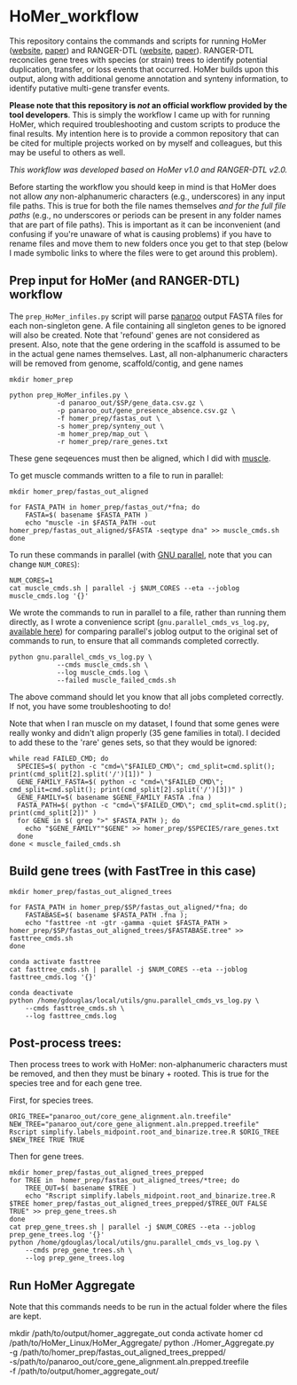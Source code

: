 # HoMer_workflow

This repository contains the commands and scripts for running HoMer ([website](https://compbio.engr.uconn.edu/software/homer/), [paper](https://academic.oup.com/mbe/article/38/6/2639/6132264)) and RANGER-DTL ([website](https://compbio.engr.uconn.edu/software/RANGER-DTL/), [paper](https://academic.oup.com/bioinformatics/advance-article/doi/10.1093/bioinformatics/bty314/4983062?guestAccessKey=f95d29d3-0976-4c4d-b2ea-139dabd24bf8)). RANGER-DTL reconciles gene trees with species (or strain) trees to identify potential duplication, transfer, or loss events that occurred. HoMer builds upon this output, along with additional genome annotation and synteny information, to identify putative multi-gene transfer events.

**Please note that this repository is _not_ an official workflow provided by the tool developers**. This is simply the workflow I came up with for running HoMer, which required troubleshooting and custom scripts to produce the final results. My intention here is to provide a common repository that can be cited for multiple projects worked on by myself and colleagues, but this may be useful to others as well.

_This workflow was developed based on HoMer v1.0 and RANGER-DTL v2.0._

Before starting the workflow you should keep in mind is that HoMer does not allow *any* non-alphanumeric characters (e.g., underscores) in any input file paths. This is true for both the file names themselves *and for the full file paths* (e.g., no underscores or periods can be present in any folder names that are part of file paths). This is important as it can be inconvenient (and confusing if you're unaware of what is causing problems) if you have to rename files and move them to new folders once you get to that step (below I made symbolic links to where the files were to get around this problem).


## Prep input for HoMer (and RANGER-DTL) workflow

The `prep_HoMer_infiles.py` script will parse [panaroo](https://github.com/gtonkinhill/panaroo) output FASTA files for each non-singleton gene. A file containing all singleton genes to be ignored will also be created. Note that 'refound' genes are not considered as present. Also, note that the gene ordering in the scaffold is assumed to be in the actual gene names themselves. Last, all non-alphanumeric characters will be removed from genome, scaffold/contig, and gene names

```
mkdir homer_prep

python prep_HoMer_infiles.py \
            -d panaroo_out/$SP/gene_data.csv.gz \
            -p panaroo_out/gene_presence_absence.csv.gz \
            -f homer_prep/fastas_out \
            -s homer_prep/synteny_out \
            -m homer_prep/map_out \
            -r homer_prep/rare_genes.txt
```

These gene seqeuences must then be aligned, which I did with [muscle](https://www.drive5.com/muscle/).

To get muscle commands written to a file to run in parallel:
```
mkdir homer_prep/fastas_out_aligned

for FASTA_PATH in homer_prep/fastas_out/*fna; do
	FASTA=$( basename $FASTA_PATH )
	echo "muscle -in $FASTA_PATH -out homer_prep/fastas_out_aligned/$FASTA -seqtype dna" >> muscle_cmds.sh
done
```

To run these commands in parallel (with [GNU parallel](https://www.gnu.org/software/parallel/), note that you can change `NUM_CORES`):
```
NUM_CORES=1
cat muscle_cmds.sh | parallel -j $NUM_CORES --eta --joblog muscle_cmds.log '{}'
```

We wrote the commands to run in parallel to a file, rather than running them directly, as I wrote a convenience script (`gnu.parallel_cmds_vs_log.py`, [available here](https://github.com/gavinmdouglas/parallel_joblog_summary)) for comparing parallel's joblog output to the original set of commands to run, to ensure that all commands completed correctly.

```
python gnu.parallel_cmds_vs_log.py \
			--cmds muscle_cmds.sh \
			--log muscle_cmds.log \
			--failed muscle_failed_cmds.sh
```

The above command should let you know that all jobs completed correctly. If not, you have some troubleshooting to do!

Note that when I ran muscle on my dataset, I found that some genes were really wonky and didn't align properly (35 gene families in total). I decided to add these to the 'rare' genes sets, so that they would be ignored:
```
while read FAILED_CMD; do
  SPECIES=$( python -c "cmd=\"$FAILED_CMD\"; cmd_split=cmd.split(); print(cmd_split[2].split('/')[1])" )
  GENE_FAMILY_FASTA=$( python -c "cmd=\"$FAILED_CMD\"; cmd_split=cmd.split(); print(cmd_split[2].split('/')[3])" )
  GENE_FAMILY=$( basename $GENE_FAMILY_FASTA .fna )
  FASTA_PATH=$( python -c "cmd=\"$FAILED_CMD\"; cmd_split=cmd.split(); print(cmd_split[2])" )
  for GENE in $( grep ">" $FASTA_PATH ); do
	echo "$GENE_FAMILY""$GENE" >> homer_prep/$SPECIES/rare_genes.txt
  done
done < muscle_failed_cmds.sh
```

## Build gene trees (with FastTree in this case)
```
mkdir homer_prep/fastas_out_aligned_trees

for FASTA_PATH in homer_prep/$SP/fastas_out_aligned/*fna; do
	FASTABASE=$( basename $FASTA_PATH .fna );
	echo "fasttree -nt -gtr -gamma -quiet $FASTA_PATH >  homer_prep/$SP/fastas_out_aligned_trees/$FASTABASE.tree" >> fasttree_cmds.sh
done

conda activate fasttree
cat fasttree_cmds.sh | parallel -j $NUM_CORES --eta --joblog fasttree_cmds.log '{}'

conda deactivate
python /home/gdouglas/local/utils/gnu.parallel_cmds_vs_log.py \
	--cmds fasttree_cmds.sh \
	--log fasttree_cmds.log
```

## Post-process trees:

Then process trees to work with HoMer: non-alphanumeric characters must be removed, and then they must be binary + rooted. This is true for the species tree and for each gene tree.

First, for species trees.

```
ORIG_TREE="panaroo_out/core_gene_alignment.aln.treefile"
NEW_TREE="panaroo_out/core_gene_alignment.aln.prepped.treefile"
Rscript simplify.labels_midpoint.root_and_binarize.tree.R $ORIG_TREE $NEW_TREE TRUE TRUE
```

Then for gene trees.
```
mkdir homer_prep/fastas_out_aligned_trees_prepped
for TREE in  homer_prep/fastas_out_aligned_trees/*tree; do
	TREE_OUT=$( basename $TREE )
	echo "Rscript simplify.labels_midpoint.root_and_binarize.tree.R $TREE homer_prep/fastas_out_aligned_trees_prepped/$TREE_OUT FALSE TRUE" >> prep_gene_trees.sh
done
cat prep_gene_trees.sh | parallel -j $NUM_CORES --eta --joblog prep_gene_trees.log '{}'
python /home/gdouglas/local/utils/gnu.parallel_cmds_vs_log.py \
	--cmds prep_gene_trees.sh \
	--log prep_gene_trees.log
```


## Run HoMer Aggregate

Note that this commands needs to be run in the actual folder where the files are kept.


mkdir /path/to/output/homer_aggregate_out
conda activate homer
cd /path/to/HoMer_Linux/HoMer_Aggregate/
python ./Homer_Aggregate.py \
	-g /path/to/homer_prep/fastas_out_aligned_trees_prepped/ \
	-s/path/to/panaroo_out/core_gene_alignment.aln.prepped.treefile \
	-f /path/to/output/homer_aggregate_out/
